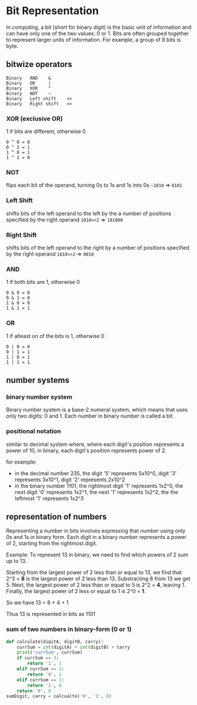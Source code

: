 

# Bit Representation
In computing, a bit (short for binary digit) is the basic unit of information and can have only one of the two values: 0 or 1.
Bits are often grouped together to represent larger units of information. For example, a group of 8 bits is byte.


## bitwize operators
```
Binary   AND    &
Binary   OR     |
Binary   XOR    ^
Binary   NOT    ~
Binary   Left shift    <<
Binary   Right shift   >>
```

### XOR (exclusive OR)
1 if bits are different, otherwise 0
```
0 ^ 0 = 0
0 ^ 1 = 1
1 ^ 0 = 1
1 ^ 1 = 0
```

### NOT
flips each bit of the operand, turning 0s to 1s and 1s into 0s
`~1010` => `0101`

### Left Shift
shifts bits of the left operand to the left by the a number of positions specified by the right operand
`1010<<2` => `101000`

### Right Shift
shifts bits of the left operand to the right by a number of positions specified by the right operand
`1010>>2` => `0010`

### AND
1 if both bits are 1, otherwise 0
```
0 & 0 = 0
0 & 1 = 0
1 & 0 = 0
1 & 1 = 1
```

### OR
1 if atleast on of the bits is 1, otherwise 0
```
0 | 0 = 0
0 | 1 = 1
1 | 0 = 1
1 | 1 = 1
```




## number systems 

### binary number system
Binary number system is a base-2 numeral system, which means that uses only two digits: 0 and 1.
Each number in binary number is called a bit.

### positional notation
similar to decimal system where, where each digit's position represents a power of 10, in binary, each digit's position represents power of 2.

for example:
- in the decimal number 235, the digit '5' represents 5x10^0, digit '3' represents 3x10^1, digit '2' represents 2x10^2
- in the binary number 1101, the rightmost digit '1' represents 1x2^0, the next digit '0' represents 1x2^1,
the next '1' represents 1x2^2, the the leftmost '1' represents 1x2^3

## representation of numbers
Representing a number in bits involves expressing that number using only 0s and 1s in binary form.
Each digit in a binary number represents  a power of 2, starting from the rightmost digit.

Example: To represent 13 in binary, we need to find which powers of 2 sum up to 13. 

Starting from the largest power of 2 less than or equal to 13, we find that 2^3 = **8** is the largest power of 2 less than 13.
Substracting 8 from 13 we get 5.
Next, the largest power of 2 less than or equal to 5 is 2^2 = **4**, leaving 1.
Finally, the largest power of 2 less or equal to 1 is 2^0 = **1**.

So we have 13 = 8 + 4 + 1

Thus 13 is represented in bits as 1101



### sum of two numbers in binary-form (0 or 1)

```python
def calculate(digitA, digitB, carry):
    currSum = int(digitA) + int(digitB) + carry
    print('currSum', currSum)
    if currSum == 3:
        return '1', 1
    elif currSum == 2:
        return '0', 1
    elif currSum == 1:
        return '1', 0
    return '0', 0
sumDigit, carry = calcualte('0', '1', 0)
```



